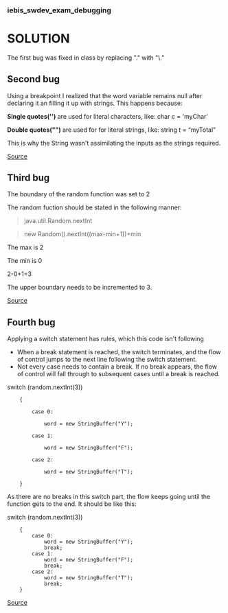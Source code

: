 ### iebis_swdev_exam_debugging
# SOLUTION

The first bug was fixed in class by replacing "." with "\\."

## Second bug

Using a breakpoint I realized that the word variable remains null after declaring it an filling it up with strings. This happens because:


**Single quotes('')** are used for literal characters, like: char c = 'myChar'

**Double quotes("")** are used for for literal strings, like: string t = “myTotal”


This is why the String wasn't assimilating the inputs as the strings required.

[Source](https://www.quora.com/What-is-the-difference-between-single-quoted-and-double-quoted-in-Java)


## Third bug
The boundary of the random function was set to 2

The random fuction should be stated in the following manner:
>java.util.Random.nextInt

>new Random().nextInt((max-min+1))+min

The max is 2

The min is 0

2-0+1=3


The upper boundary needs to be incremented to 3.

[Source](http://bytepadding.com/java/java-core/java-generate-random-number-in-a-range/)
## Fourth bug
Applying a switch statement has rules, which this code isn't following

  * When a break statement is reached, the switch terminates, and the flow of control jumps to the next line following the switch statement.
  * Not every case needs to contain a break. If no break appears, the flow of control will fall through to subsequent cases until a break is reached.
  
  switch (random.nextInt(3))
  
        {
        
            case 0:
            
                word = new StringBuffer("Y");
                
            case 1:
            
                word = new StringBuffer("F");
                
            case 2:
            
                word = new StringBuffer("T");
                
        }


 As there are no breaks in this switch part, the flow keeps going until the function gets to the end. It should be like this:
 
  switch (random.nextInt(3))
  
        {
            case 0:
                word = new StringBuffer("Y");
                break;
            case 1:
                word = new StringBuffer("F");
                break;
            case 2:
                word = new StringBuffer("T");
                break;
        }
[Source](https://www.tutorialspoint.com/java/switch_statement_in_java.htm)

